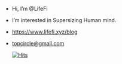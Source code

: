 - Hi, I’m @LifeFi
- I’m interested in Supersizing Human mind. 
- https://www.lifefi.xyz/blog
- topcircle@gmail.com

  
  


  [![Hits](https://hits.sh/github.com/LifeFi.svg?view=today-total&style=flat-square&label=VISITORS&labelColor=44cc11)](https://hits.sh/github.com/LifeFi/)

<!---
여기 넣은 주석은 보이지 않는군
--->
